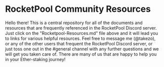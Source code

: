 # RocketPool Community Resources
Hello there!  This is a central repository for all of the documents and resources that are frequently referenced in the RocketPool Discord server.  Just click on the "Rocketpool-Resources.md" file above and it will lead you to links for various helpful resources.  Feel free to message me (@takezo), or any of the other users that frequent the RocketPool Discord server, or just toss one out in the #general channel with any further questions and we will get you taken care of.  There are many of us that are happy to help you in your Ether-staking journey!
